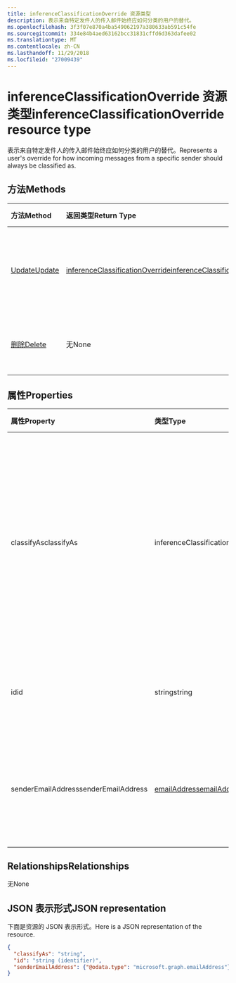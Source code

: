 ```yaml
---
title: inferenceClassificationOverride 资源类型
description: 表示来自特定发件人的传入邮件始终应如何分类的用户的替代。
ms.openlocfilehash: 3f3f07e870a4ba549062197a380633ab591c54fe
ms.sourcegitcommit: 334e84b4aed63162bcc31831cffd6d363dafee02
ms.translationtype: MT
ms.contentlocale: zh-CN
ms.lasthandoff: 11/29/2018
ms.locfileid: "27009439"
---
```

# <a name="inferenceclassificationoverride-resource-type"></a><span data-ttu-id="aaf74-103">inferenceClassificationOverride 资源类型</span><span class="sxs-lookup"><span data-stu-id="aaf74-103">inferenceClassificationOverride resource type</span></span>

<span data-ttu-id="aaf74-104">表示来自特定发件人的传入邮件始终应如何分类的用户的替代。</span><span class="sxs-lookup"><span data-stu-id="aaf74-104">Represents a user's override for how incoming messages from a specific sender should always be classified as.</span></span>


## <a name="methods"></a><span data-ttu-id="aaf74-105">方法</span><span class="sxs-lookup"><span data-stu-id="aaf74-105">Methods</span></span>

| <span data-ttu-id="aaf74-106">方法</span><span class="sxs-lookup"><span data-stu-id="aaf74-106">Method</span></span>           | <span data-ttu-id="aaf74-107">返回类型</span><span class="sxs-lookup"><span data-stu-id="aaf74-107">Return Type</span></span>    |<span data-ttu-id="aaf74-108">说明</span><span class="sxs-lookup"><span data-stu-id="aaf74-108">Description</span></span>|
|:---------------|:--------|:----------|
|[<span data-ttu-id="aaf74-109">Update</span><span class="sxs-lookup"><span data-stu-id="aaf74-109">Update</span></span>](../api/inferenceclassificationoverride-update.md) | [<span data-ttu-id="aaf74-110">inferenceClassificationOverride</span><span class="sxs-lookup"><span data-stu-id="aaf74-110">inferenceClassificationOverride</span></span>](inferenceclassificationoverride.md) |<span data-ttu-id="aaf74-111">更改指定重写**ClassifyAs**字段。</span><span class="sxs-lookup"><span data-stu-id="aaf74-111">Change the **ClassifyAs** field of an override as specified.</span></span> |
|[<span data-ttu-id="aaf74-112">删除</span><span class="sxs-lookup"><span data-stu-id="aaf74-112">Delete</span></span>](../api/inferenceclassificationoverride-delete.md) | <span data-ttu-id="aaf74-113">无</span><span class="sxs-lookup"><span data-stu-id="aaf74-113">None</span></span> |<span data-ttu-id="aaf74-114">删除由其 ID 指定的替代。</span><span class="sxs-lookup"><span data-stu-id="aaf74-114">Delete an override specified by its ID.</span></span> |

## <a name="properties"></a><span data-ttu-id="aaf74-115">属性</span><span class="sxs-lookup"><span data-stu-id="aaf74-115">Properties</span></span>
| <span data-ttu-id="aaf74-116">属性</span><span class="sxs-lookup"><span data-stu-id="aaf74-116">Property</span></span>     | <span data-ttu-id="aaf74-117">类型</span><span class="sxs-lookup"><span data-stu-id="aaf74-117">Type</span></span>   |<span data-ttu-id="aaf74-118">说明</span><span class="sxs-lookup"><span data-stu-id="aaf74-118">Description</span></span>|
|:---------------|:--------|:----------|
|<span data-ttu-id="aaf74-119">classifyAs</span><span class="sxs-lookup"><span data-stu-id="aaf74-119">classifyAs</span></span>|<span data-ttu-id="aaf74-120">inferenceClassificationType</span><span class="sxs-lookup"><span data-stu-id="aaf74-120">inferenceClassificationType</span></span>| <span data-ttu-id="aaf74-121">指定如何将传入消息从特定发件人应总是为类别。</span><span class="sxs-lookup"><span data-stu-id="aaf74-121">Specifies how incoming messages from a specific sender should always be classified as.</span></span> <span data-ttu-id="aaf74-122">可能的值为： `focused`， `other`。</span><span class="sxs-lookup"><span data-stu-id="aaf74-122">The possible values are: `focused`, `other`.</span></span>|
|<span data-ttu-id="aaf74-123">id</span><span class="sxs-lookup"><span data-stu-id="aaf74-123">id</span></span>|<span data-ttu-id="aaf74-124">string</span><span class="sxs-lookup"><span data-stu-id="aaf74-124">string</span></span>| <span data-ttu-id="aaf74-p102">替代的唯一标识符。只读。</span><span class="sxs-lookup"><span data-stu-id="aaf74-p102">The unique identifier of the override. Read-only.</span></span>|
|<span data-ttu-id="aaf74-127">senderEmailAddress</span><span class="sxs-lookup"><span data-stu-id="aaf74-127">senderEmailAddress</span></span>|[<span data-ttu-id="aaf74-128">emailAddress</span><span class="sxs-lookup"><span data-stu-id="aaf74-128">emailAddress</span></span>](emailaddress.md)|<span data-ttu-id="aaf74-129">为其创建替代的发件人的电子邮件地址信息。</span><span class="sxs-lookup"><span data-stu-id="aaf74-129">The email address information of the sender for whom the override is created.</span></span>|

## <a name="relationships"></a><span data-ttu-id="aaf74-130">Relationships</span><span class="sxs-lookup"><span data-stu-id="aaf74-130">Relationships</span></span>
<span data-ttu-id="aaf74-131">无</span><span class="sxs-lookup"><span data-stu-id="aaf74-131">None</span></span>


## <a name="json-representation"></a><span data-ttu-id="aaf74-132">JSON 表示形式</span><span class="sxs-lookup"><span data-stu-id="aaf74-132">JSON representation</span></span>

<span data-ttu-id="aaf74-133">下面是资源的 JSON 表示形式。</span><span class="sxs-lookup"><span data-stu-id="aaf74-133">Here is a JSON representation of the resource.</span></span>

<!-- {
  "blockType": "resource",
  "baseType": "microsoft.graph.entity",
  "optionalProperties": [

  ],
  "@odata.type": "microsoft.graph.inferenceClassificationOverride"
}-->

```json
{
  "classifyAs": "string",
  "id": "string (identifier)",
  "senderEmailAddress": {"@odata.type": "microsoft.graph.emailAddress"}
}

```

<!-- uuid: 8fcb5dbc-d5aa-4681-8e31-b001d5168d79
2015-10-25 14:57:30 UTC -->
<!-- {
  "type": "#page.annotation",
  "description": "inferenceClassificationOverride resource",
  "keywords": "",
  "section": "documentation",
  "tocPath": ""
}-->